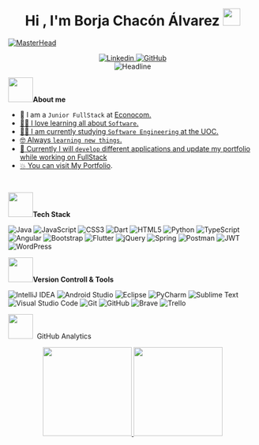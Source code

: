 <h1 align="center">Hi , I'm Borja Chacón Álvarez <img src="https://media.giphy.com/media/hvRJCLFzcasrR4ia7z/giphy.gif" width="35"></h1>
<p align="center">

[![MasterHead](https://i.pinimg.com/originals/77/ca/a3/77caa32884d735d439ade45ba37feaf2.gif)](https://borjachaconalvarez.github.io/portfolio-Borja-Chacon/)

<div align = center>
    <a href="https://www.linkedin.com/in/borjachaconalvarez/">
  <img src="https://img.shields.io/badge/linkedin-%230077B5.svg?style=for-the-badge&logo=linkedin&logoColor=white" alt="Linkedin">
    </a>

<a href="https://github.com/BorjaChaconAlvarez">
  <img src="https://img.shields.io/badge/github-%23121011.svg?style=for-the-badge&logo=github&logoColor=white" alt="GitHub">
</a>
</div>
<div align=center>
<img src="https://readme-typing-svg.herokuapp.com?color==%23FF0000&size=32&center=true&vCenter=true&width=600&height=50&lines=FullStack-Developer;Future-Software-Engineer;Computer-Engineering-Student;Freelancer;" alt="Headline" />
    </div>  
 
<picture><img src = "https://github.com/7oSkaaa/7oSkaaa/blob/main/Images/about_me.gif?raw=true" width = 50px></picture><b>About me </b>
<br>
- :school: I am a `Junior FullStack` at <a href="https://www.econocom.es/"> Econocom.
- :technologist: I love learning all about `Software`.
- :student: I am currently studying  `Software Engineering` at the UOC.
- :nerd_face: Always `learning new things`.
- :thinking: Currently I will `develop` different applications and update my portfolio while working on FullStack
- :boom: You can visit [My Portfolio](https://borjachaconalvarez.github.io/portfolio-Borja-Chacon/).
<br>


<picture><img src = "https://github.com/7oSkaaa/7oSkaaa/blob/main/Images/Programming_Languages.gif?raw=true" width = 50px></picture><b>Tech Stack </b>

![Java](https://img.shields.io/badge/java-%23ED8B00.svg?style=for-the-badge&logo=openjdk&logoColor=white)
![JavaScript](https://img.shields.io/badge/javascript-%23323330.svg?style=for-the-badge&logo=javascript&logoColor=%23F7DF1E)
![CSS3](https://img.shields.io/badge/css3-%231572B6.svg?style=for-the-badge&logo=css3&logoColor=white)
![Dart](https://img.shields.io/badge/dart-%230175C2.svg?style=for-the-badge&logo=dart&logoColor=white)
![HTML5](https://img.shields.io/badge/html5-%23E34F26.svg?style=for-the-badge&logo=html5&logoColor=white)
![Python](https://img.shields.io/badge/python-3670A0?style=for-the-badge&logo=python&logoColor=ffdd54)
![TypeScript](https://img.shields.io/badge/typescript-%23007ACC.svg?style=for-the-badge&logo=typescript&logoColor=white)
![Angular](https://img.shields.io/badge/angular-%23DD0031.svg?style=for-the-badge&logo=angular&logoColor=white)
![Bootstrap](https://img.shields.io/badge/bootstrap-%238511FA.svg?style=for-the-badge&logo=bootstrap&logoColor=white)
![Flutter](https://img.shields.io/badge/Flutter-%2302569B.svg?style=for-the-badge&logo=Flutter&logoColor=white)
![jQuery](https://img.shields.io/badge/jquery-%230769AD.svg?style=for-the-badge&logo=jquery&logoColor=white)
![Spring](https://img.shields.io/badge/spring-%236DB33F.svg?style=for-the-badge&logo=spring&logoColor=white)
![Postman](https://img.shields.io/badge/Postman-FF6C37?style=for-the-badge&logo=postman&logoColor=white)
![JWT](https://img.shields.io/badge/JWT-black?style=for-the-badge&logo=JSON%20web%20tokens)
![WordPress](https://img.shields.io/badge/WordPress-%23117AC9.svg?style=for-the-badge&logo=WordPress&logoColor=white)

<picture><img src = "https://github.com/7oSkaaa/7oSkaaa/blob/main/Images/Software_Tools.gif?raw=true" width = 50px></picture><b>Version Controll & Tools </b> 

![IntelliJ IDEA](https://img.shields.io/badge/IntelliJIDEA-000000.svg?style=for-the-badge&logo=intellij-idea&logoColor=white)
![Android Studio](https://img.shields.io/badge/android%20studio-346ac1?style=for-the-badge&logo=android%20studio&logoColor=white)
![Eclipse](https://img.shields.io/badge/Eclipse-FE7A16.svg?style=for-the-badge&logo=Eclipse&logoColor=white)
![PyCharm](https://img.shields.io/badge/pycharm-143?style=for-the-badge&logo=pycharm&logoColor=black&color=black&labelColor=green)
![Sublime Text](https://img.shields.io/badge/sublime_text-%23575757.svg?style=for-the-badge&logo=sublime-text&logoColor=important)
![Visual Studio Code](https://img.shields.io/badge/Visual%20Studio%20Code-0078d7.svg?style=for-the-badge&logo=visual-studio-code&logoColor=white)
![Git](https://img.shields.io/badge/git-%23F05033.svg?style=for-the-badge&logo=git&logoColor=white)
![GitHub](https://img.shields.io/badge/github-%23121011.svg?style=for-the-badge&logo=github&logoColor=white)
![Brave](https://img.shields.io/badge/Brave-FB542B?style=for-the-badge&logo=Brave&logoColor=white)
![Trello](https://img.shields.io/badge/Trello-%23026AA7.svg?style=for-the-badge&logo=Trello&logoColor=white)


<picture><img src = "https://github.com/7oSkaaa/7oSkaaa/blob/main/Images/Statistics.gif?raw=true" width = 50px></picture> &nbsp;GitHub Analytics

<p align="center">
  <a href="https://github.com/BorjaChaconAlvarez">
    <img height="180em" src="https://github-readme-stats-eight-theta.vercel.app/api?username=BorjaChaconAlvarez&show_icons=true&theme=algolia&include_all_commits=true&count_private=true"/>
  </a>
  <a href="https://github.com/BorjaChaconAlvarez">
    <img height="180em" src="https://github-readme-stats-eight-theta.vercel.app/api/top-langs/?username=BorjaChaconAlvarez&layout=compact&langs_count=8&theme=algolia"/>
  </a>
</p>



</p>
